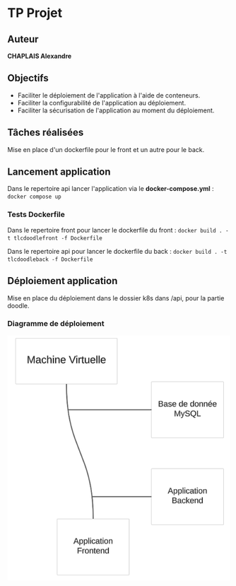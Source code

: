 # TP Projet

## Auteur

**CHAPLAIS Alexandre**

## Objectifs

- Faciliter le déploiement de l'application à l'aide de conteneurs.
- Faciliter la configurabilité de l'application au déploiement.
- Faciliter la sécurisation de l'application au moment du déploiement.

## Tâches réalisées

Mise en place d'un dockerfile pour le front et un autre pour le back.

## Lancement application

Dans le repertoire api lancer l'application via le **docker-compose.yml** : ```docker compose up```

### Tests Dockerfile

Dans le repertoire front pour lancer le dockerfile du front : ```docker build . -t tlcdoodlefront -f Dockerfile```

Dans le repertoire api pour lancer le dockerfile du back : ```docker build . -t tlcdoodleback -f Dockerfile```

## Déploiement application

Mise en place du déploiement dans le dossier k8s dans /api, pour la partie doodle.

### Diagramme de déploiement

![diagramme UML de déploiement de la machine vituelle](assets/images/diagramme_deploiement.png)